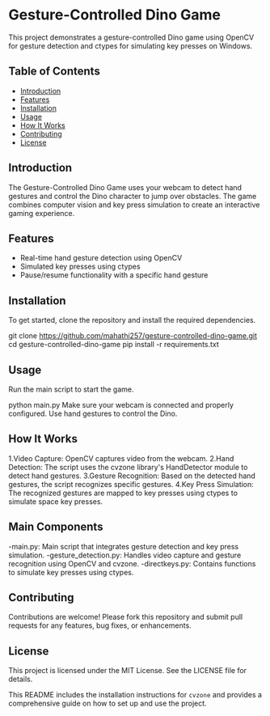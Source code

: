 # Gesture-Controlled Dino Game

This project demonstrates a gesture-controlled Dino game using OpenCV for gesture detection and ctypes for simulating key presses on Windows.

## Table of Contents

- [Introduction](#introduction)
- [Features](#features)
- [Installation](#installation)
- [Usage](#usage)
- [How It Works](#how-it-works)
- [Contributing](#contributing)
- [License](#license)

## Introduction

The Gesture-Controlled Dino Game uses your webcam to detect hand gestures and control the Dino character to jump over obstacles. The game combines computer vision and key press simulation to create an interactive gaming experience.

## Features

- Real-time hand gesture detection using OpenCV
- Simulated key presses using ctypes
- Pause/resume functionality with a specific hand gesture

## Installation

To get started, clone the repository and install the required dependencies.


git clone https://github.com/mahathi257/gesture-controlled-dino-game.git
cd gesture-controlled-dino-game
pip install -r requirements.txt

## Usage
Run the main script to start the game.

python main.py
Make sure your webcam is connected and properly configured. Use hand gestures to control the Dino.

## How It Works
1.Video Capture: OpenCV captures video from the webcam.
2.Hand Detection: The script uses the cvzone library's HandDetector module to detect hand gestures.
3.Gesture Recognition: Based on the detected hand gestures, the script recognizes specific gestures.
4.Key Press Simulation: The recognized gestures are mapped to key presses using ctypes to simulate space key presses.

## Main Components
-main.py: Main script that integrates gesture detection and key press simulation.
-gesture_detection.py: Handles video capture and gesture recognition using OpenCV and cvzone.
-directkeys.py: Contains functions to simulate key presses using ctypes.

## Contributing
Contributions are welcome! Please fork this repository and submit pull requests for any features, bug fixes, or enhancements.

## License
This project is licensed under the MIT License. See the LICENSE file for details.


This README includes the installation instructions for `cvzone` and provides a comprehensive guide on how to set up and use the project.


